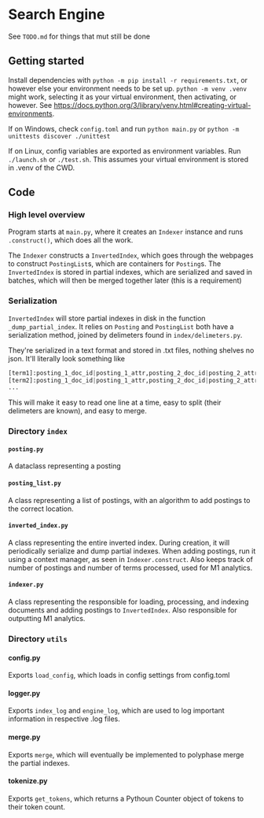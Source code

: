 # Search Engine

See `TODO.md` for things that mut still be done

## Getting started

Install dependencies with `python -m pip install -r requirements.txt`, or however else your environment needs to be set up. `python -m venv .venv` might work, selecting it as your virtual environment, then activating, or however. See <https://docs.python.org/3/library/venv.html#creating-virtual-environments>.

If on Windows, check `config.toml` and run `python main.py` or `python -m unittests discover ./unittest`

If on Linux, config variables are exported as environment variables. Run `./launch.sh` or `./test.sh`. This assumes your virtual environment is stored in .venv of the CWD.

## Code

### High level overview

Program starts at `main.py`, where it creates an `Indexer` instance and runs `.construct()`, which does all the work.

The `Indexer` constructs a `InvertedIndex`, which goes through the webpages to construct `PostingList`s, which are containers for `Posting`s. The `InvertedIndex` is stored in partial indexes, which are serialized and saved in batches, which will then be merged together later (this is a requirement)

### Serialization

`InvertedIndex` will store partial indexes in disk in the function `_dump_partial_index`. It relies on `Posting` and `PostingList` both have a serialization method, joined by delimeters found in `index/delimeters.py`.

They're serialized in a text format and stored in .txt files, nothing shelves no json. It'll literally look something like

```py
[term1]:posting_1_doc_id|posting_1_attr,posting_2_doc_id|posting_2_attr,...
[term2]:posting_1_doc_id|posting_1_attr,posting_2_doc_id|posting_2_attr,...
...
```

This will make it easy to read one line at a time, easy to split (their delimeters are known), and easy to merge.

### Directory `index`

#### `posting.py`

A dataclass representing a posting

#### `posting_list.py`

A class representing a list of postings, with an algorithm to add postings to the correct location.

#### `inverted_index.py`

A class representing the entire inverted index. During creation, it will periodically serialize and dump partial indexes. When adding postings, run it using a context manager, as seen in `Indexer.construct`. Also keeps track of number of postings and number of terms processed, used for M1 analytics.

#### `indexer.py`

A class representing the responsible for loading, processing, and indexing documents and adding postings to `InvertedIndex`. Also responsible for outputting M1 analytics.

### Directory `utils`

#### config.py

Exports `load_config`, which loads in config settings from config.toml

#### logger.py

Exports `index_log` and `engine_log`, which are used to log important information in respective .log files.

#### merge.py

Exports `merge`, which will eventually be implemented to polyphase merge the partial indexes.

#### tokenize.py

Exports `get_tokens`, which returns a Pythoun Counter object of tokens to their token count.
